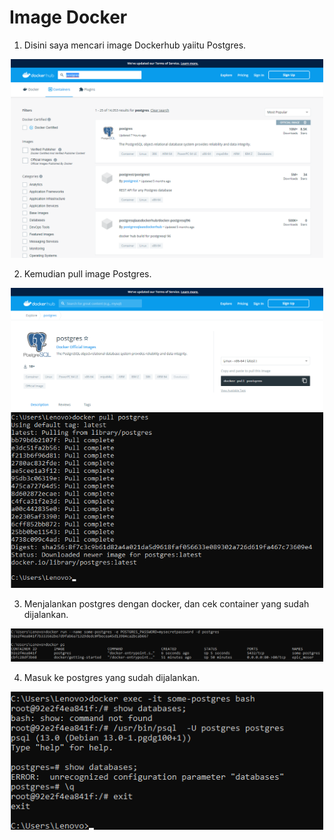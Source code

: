 # Image Docker

1.	Disini saya mencari image Dockerhub yaiitu Postgres.

<div align="center"><img src="img/pg-01.png" width="500px"></div>

2.	Kemudian pull image Postgres.

<div align="center"><img src="img/pg-02.png" width="500px"></div>
<div align="center"><img src="img/pg-03.png" width="500px"></div>

3.	Menjalankan postgres dengan docker, dan cek container yang sudah dijalankan.

<div align="center"><img src="img/pg-04.png" width="500px"></div>

4.	Masuk ke postgres yang sudah dijalankan.

<div align="center"><img src="img/pg-05.png" width="500px"></div>